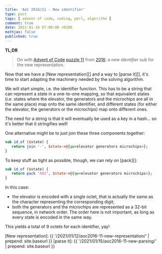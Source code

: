 ```yaml
---
title: 'AoC 2016/11 - New identifier'
type: post
tags: [ advent of code, coding, perl, algorithm ]
comment: true
date: 2021-01-16 07:00:00 +0100
mathjax: false
published: true
---
```


**TL;DR**

> On with [Advent of Code][] [puzzle 11][p11] from [2016][aoc2016]: a
> new *identifier sub* for the new representation.

Now that we have a [New representation][] and a way to [parse it][],
it's time to start adapting the machinery needed by the solving
algorithm.

We will start simple, i.e. the identifier function. This has to be a
string that can represent a state in a one-to-one mapping, so that
equivalent states (i.e. states where the elevator, the generators and
the microchips are all in the same place) map onto the same identifier,
and different states (for either the elevator, the generators or the
microchips) map onto different ones.

The need for a string is that it will eventually be used as a key in a
hash... so it's better that it stringifies well!

One alternative might be to just join these three components together:

```perl
sub id_of ($state) {
   return join '-', $state->@{qw<elevator generators microchips>};
}
```

To keep stuff as tight as possible, though, we can rely on [pack][]:

```perl
sub id_of ($state) {
   return pack 'AN2', $state->@{qw<elevator generators microchips>};
}
```

In this case:

- the elevator is encoded with a single octet, that is actually the same
  as the character representing the corresponding digit;
- both the generators and the microchips are represented as a 32-bit
  sequence, in network order. The order here is not important, as long
  as every state is encoded in the same way.

This yields a total of 9 octets for each identifier, yay!

[p11]: https://adventofcode.com/2016/day/11
[aoc2016]: https://adventofcode.com/2016/
[Advent of Code]: https://adventofcode.com/
[Perl]: https://www.perl.org/
[New representation]: {{ '/2021/01/12/aoc2016-11-new-representation/' | prepend: site.baseurl }}
[parse it]: {{ '/2021/01/15/aoc2016-11-new-parsing/' | prepend: site.baseurl }}
